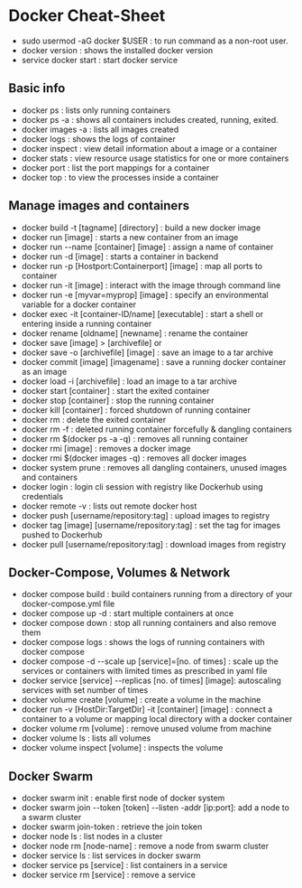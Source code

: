 # Docker Cheat-Sheet

- sudo usermod -aG docker $USER                     : to run command as a non-root user.
- docker version                                    : shows the installed docker version
- service docker start                              : start docker service

## Basic info
- docker ps                                         : lists only running containers
- docker ps -a                                      : shows all containers includes created, running, exited.
- docker images -a                                  : lists all images created
- docker logs                                       : shows the logs of container
- docker inspect                                    : view detail information about a image or a container
- docker stats                                      : view resource usage statistics for one or more containers
- docker port                                       : list the port mappings for a container
- docker top                                        : to view the processes inside a container
 
## Manage images and containers
- docker build -t [tagname] [directory]             : build a new docker image
- docker run [image]                                : starts a new container from an image
- docker run --name [container] [image]             : assign a name of container
- docker run -d [image]                             : starts a container in backend
- docker run -p [Hostport:Containerport] [image]    : map all ports to container
- docker run -it [image]                            : interact with the image through command line
- docker run -e [myvar=myprop] [image]              : specify an environmental variable for a docker container
- docker exec -it [container-ID/name] [executable]  : start a shell or entering inside a running container
- docker rename [oldname] [newname]                 : rename the container
- docker save [image] > [archivefile] or 
- docker save -o [archivefile] [image]              : save an image to a tar archive
- docker commit [image] [imagename]                 : save a running docker container as an image
- docker load -i [archivefile]                      : load an image to a tar archive
- docker start [container]                          : start the exited container
- docker stop [container]                           : stop the running container
- docker kill [container]                           : forced shutdown of running container
- docker rm                                         : delete the exited container
- docker rm -f                                      : deleted running container forcefully & dangling containers
- docker rm $(docker ps -a -q)                      : removes all running container
- docker rmi [image]                                : removes a docker image 
- docker rmi $(docker images -q)                    : removes all docker images
- docker system prune                               : removes all dangling containers, unused images and containers
- docker login                                      : login cli session with registry like Dockerhub using credentials
- docker remote -v                                  : lists out remote docker host
- docker push [username/repository:tag]             : upload images to registry
- docker tag [image] [username/repository:tag]      : set the tag for images pushed to Dockerhub
- docker pull [username/repository:tag]             : download images from registry

## Docker-Compose, Volumes & Network
- docker compose build                                      : build containers running from a directory of your docker-compose.yml file
- docker compose up -d                                      : start multiple containers at once
- docker compose down                                       : stop all running containers and also remove them
- docker compose logs                                       : shows the logs of running containers with docker compose
- docker compose -d --scale up [service]=[no. of times]     : scale up the services or containers with limited times as prescribed in yaml file     
- docker service [service] --replicas [no. of times] [image]: autoscaling services with set number of times
- docker volume create [volume]                             : create a volume in the machine
- docker run -v [HostDir:TargetDir] -it [container] [image] : connect a container to a volume or mapping local directory with a docker container
- docker volume rm [volume]                                 : remove unused volume from machine
- docker volume ls                                          : lists all volumes 
- docker volume inspect [volume]                            : inspects the volume

## Docker Swarm
- docker swarm init                                         : enable first node of docker system
- docker swarm join --token [token] --listen -addr [ip:port]: add a node to a swarm cluster
- docker swarm join-token                                   : retrieve the join token
- docker node ls                                            : list nodes in a cluster
- docker node rm [node-name]                                : remove a node from swarm cluster
- docker service ls                                         : list services in docker swarm
- docker service ps [service]                               : list containers in a service
- docker service rm [service]                               : remove a service
